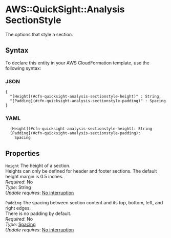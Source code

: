 # AWS::QuickSight::Analysis SectionStyle<a name="aws-properties-quicksight-analysis-sectionstyle"></a>

The options that style a section\.

## Syntax<a name="aws-properties-quicksight-analysis-sectionstyle-syntax"></a>

To declare this entity in your AWS CloudFormation template, use the following syntax:

### JSON<a name="aws-properties-quicksight-analysis-sectionstyle-syntax.json"></a>

```
{
  "[Height](#cfn-quicksight-analysis-sectionstyle-height)" : String,
  "[Padding](#cfn-quicksight-analysis-sectionstyle-padding)" : Spacing
}
```

### YAML<a name="aws-properties-quicksight-analysis-sectionstyle-syntax.yaml"></a>

```
  [Height](#cfn-quicksight-analysis-sectionstyle-height): String
  [Padding](#cfn-quicksight-analysis-sectionstyle-padding):
    Spacing
```

## Properties<a name="aws-properties-quicksight-analysis-sectionstyle-properties"></a>

`Height` <a name="cfn-quicksight-analysis-sectionstyle-height"></a>
The height of a section\.  
Heights can only be defined for header and footer sections\. The default height margin is 0\.5 inches\.  
_Required_: No  
_Type_: String  
_Update requires_: [No interruption](https://docs.aws.amazon.com/AWSCloudFormation/latest/UserGuide/using-cfn-updating-stacks-update-behaviors.html#update-no-interrupt)

`Padding` <a name="cfn-quicksight-analysis-sectionstyle-padding"></a>
The spacing between section content and its top, bottom, left, and right edges\.  
There is no padding by default\.  
_Required_: No  
_Type_: [Spacing](aws-properties-quicksight-analysis-spacing.md)  
_Update requires_: [No interruption](https://docs.aws.amazon.com/AWSCloudFormation/latest/UserGuide/using-cfn-updating-stacks-update-behaviors.html#update-no-interrupt)
